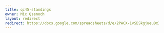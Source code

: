 ```yaml
---
title: qc45-standings
owner: Mic Qsenoch
layout: redirect
redirect: https://docs.google.com/spreadsheets/d/e/2PACX-1vSBSkgjueu8xIjs3z_NwIkpg4V68R86sPndapRd99LCysE9yoxK3m9K9pj1n4IILekWYL8QBgAQ7CGv/pubhtml
---
```

